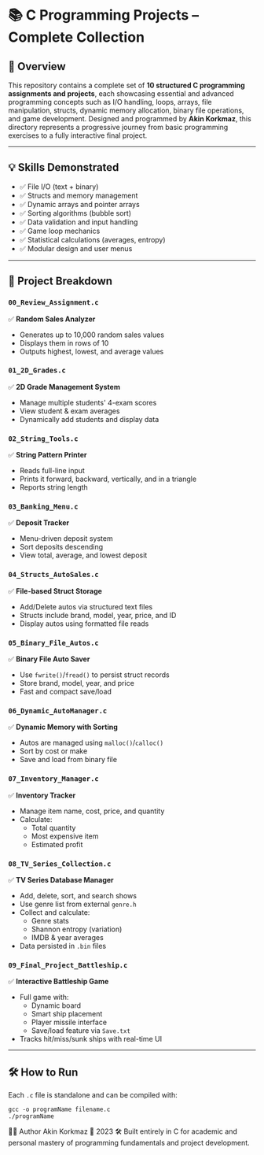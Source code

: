 # 📚 C Programming Projects – Complete Collection

## 🧾 Overview
This repository contains a complete set of **10 structured C programming assignments and projects**, each showcasing essential and advanced programming concepts such as I/O handling, loops, arrays, file manipulation, structs, dynamic memory allocation, binary file operations, and game development. Designed and programmed by **Akin Korkmaz**, this directory represents a progressive journey from basic programming exercises to a fully interactive final project.

---

## 💡 Skills Demonstrated
- ✅ File I/O (text + binary)
- ✅ Structs and memory management
- ✅ Dynamic arrays and pointer arrays
- ✅ Sorting algorithms (bubble sort)
- ✅ Data validation and input handling
- ✅ Game loop mechanics
- ✅ Statistical calculations (averages, entropy)
- ✅ Modular design and user menus

---

## 📁 Project Breakdown

### `00_Review_Assignment.c`
✅ **Random Sales Analyzer**  
- Generates up to 10,000 random sales values  
- Displays them in rows of 10  
- Outputs highest, lowest, and average values

### `01_2D_Grades.c`
✅ **2D Grade Management System**  
- Manage multiple students' 4-exam scores  
- View student & exam averages  
- Dynamically add students and display data

### `02_String_Tools.c`
✅ **String Pattern Printer**  
- Reads full-line input  
- Prints it forward, backward, vertically, and in a triangle  
- Reports string length

### `03_Banking_Menu.c`
✅ **Deposit Tracker**  
- Menu-driven deposit system  
- Sort deposits descending  
- View total, average, and lowest deposit

### `04_Structs_AutoSales.c`
✅ **File-based Struct Storage**  
- Add/Delete autos via structured text files  
- Structs include brand, model, year, price, and ID  
- Display autos using formatted file reads

### `05_Binary_File_Autos.c`
✅ **Binary File Auto Saver**  
- Use `fwrite()`/`fread()` to persist struct records  
- Store brand, model, year, and price  
- Fast and compact save/load

### `06_Dynamic_AutoManager.c`
✅ **Dynamic Memory with Sorting**  
- Autos are managed using `malloc()`/`calloc()`  
- Sort by cost or make  
- Save and load from binary file

### `07_Inventory_Manager.c`
✅ **Inventory Tracker**  
- Manage item name, cost, price, and quantity  
- Calculate:
  - Total quantity
  - Most expensive item
  - Estimated profit

### `08_TV_Series_Collection.c`  
✅ **TV Series Database Manager**  
- Add, delete, sort, and search shows  
- Use genre list from external `genre.h`  
- Collect and calculate:
  - Genre stats
  - Shannon entropy (variation)
  - IMDB & year averages  
- Data persisted in `.bin` files

### `09_Final_Project_Battleship.c`  
✅ **Interactive Battleship Game**  
- Full game with:
  - Dynamic board
  - Smart ship placement
  - Player missile interface
  - Save/load feature via `Save.txt`
- Tracks hit/miss/sunk ships with real-time UI

---

## 🛠️ How to Run
Each `.c` file is standalone and can be compiled with:

    gcc -o programName filename.c
    ./programName

👨‍💻 Author
Akin Korkmaz
📅 2023
🛠️ Built entirely in C for academic and personal mastery of programming fundamentals and project development.
